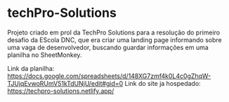 ﻿# techPro-Solutions
Projeto criado em prol da TechPro Solutions para a resolução do primeiro desafio da EScola DNC, que era criar uma landing page informando sobre uma vaga de desenvolvedor, buscando guardar informações em uma planilha no SheetMonkey.

Link da planilha: https://docs.google.com/spreadsheets/d/148XG7zmf4k0L4c0gZhqW-TJUjqEvwoRUmV51kTdUNjU/edit#gid=0
Link do site ja hospedado: https://techpro-solutions.netlify.app/
